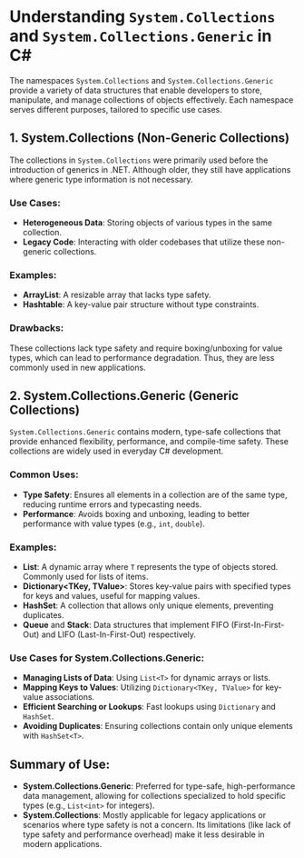 # Understanding `System.Collections` and `System.Collections.Generic` in C#

The namespaces `System.Collections` and `System.Collections.Generic` provide a variety of data structures that enable developers to store, manipulate, and manage collections of objects effectively. Each namespace serves different purposes, tailored to specific use cases.

## 1. System.Collections (Non-Generic Collections)

The collections in `System.Collections` were primarily used before the introduction of generics in .NET. Although older, they still have applications where generic type information is not necessary.

### Use Cases:

- **Heterogeneous Data**: Storing objects of various types in the same collection.
- **Legacy Code**: Interacting with older codebases that utilize these non-generic collections.

### Examples:

- **ArrayList**: A resizable array that lacks type safety.
- **Hashtable**: A key-value pair structure without type constraints.

### Drawbacks:

These collections lack type safety and require boxing/unboxing for value types, which can lead to performance degradation. Thus, they are less commonly used in new applications.

## 2. System.Collections.Generic (Generic Collections)

`System.Collections.Generic` contains modern, type-safe collections that provide enhanced flexibility, performance, and compile-time safety. These collections are widely used in everyday C# development.

### Common Uses:

- **Type Safety**: Ensures all elements in a collection are of the same type, reducing runtime errors and typecasting needs.
- **Performance**: Avoids boxing and unboxing, leading to better performance with value types (e.g., `int`, `double`).

### Examples:

- **List<T>**: A dynamic array where `T` represents the type of objects stored. Commonly used for lists of items.
- **Dictionary<TKey, TValue>**: Stores key-value pairs with specified types for keys and values, useful for mapping values.
- **HashSet<T>**: A collection that allows only unique elements, preventing duplicates.
- **Queue<T>** and **Stack<T>**: Data structures that implement FIFO (First-In-First-Out) and LIFO (Last-In-First-Out) respectively.

### Use Cases for System.Collections.Generic:

- **Managing Lists of Data**: Using `List<T>` for dynamic arrays or lists.
- **Mapping Keys to Values**: Utilizing `Dictionary<TKey, TValue>` for key-value associations.
- **Efficient Searching or Lookups**: Fast lookups using `Dictionary` and `HashSet`.
- **Avoiding Duplicates**: Ensuring collections contain only unique elements with `HashSet<T>`.

## Summary of Use:

- **System.Collections.Generic**: Preferred for type-safe, high-performance data management, allowing for collections specialized to hold specific types (e.g., `List<int>` for integers).
- **System.Collections**: Mostly applicable for legacy applications or scenarios where type safety is not a concern. Its limitations (like lack of type safety and performance overhead) make it less desirable in modern applications.
